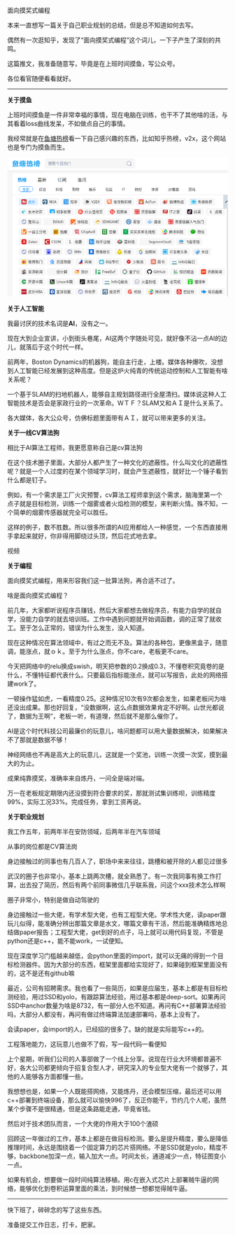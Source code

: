 面向摸奖式编程

本来一直想写一篇关于自己职业规划的总结，但是总不知道如何去写。

偶然有一次逛知乎，发现了“面向摸奖式编程”这个词儿，一下子产生了深刻的共鸣。

这篇推文，我准备随意写，毕竟是在上班时间摸鱼，写公众号。

各位看官随便看看就好。

---

**关于摸鱼**

上班时间摸鱼是一件非常幸福的事情，现在电脑在训练，也干不了其他啥的活，与其看着loss曲线发呆，不如做点自己的事情。

我经常就是在[鱼塘热榜](https://mo.fish/)看一下自己感兴趣的东西，比如知乎热榜，v2x，这个网站也是专门为摸鱼而生。

![](1.png)

**关于人工智能**

我最讨厌的技术名词是**AI**，没有之一。

现在大到企业宣讲，小到街头巷尾，AI这两个字随处可见，就好像不沾一点AI的边儿，就落后于这个时代一样。

前两年，Boston Dynamics的机器狗，能自主行走，上楼。媒体各种爆吹，没想到人工智能已经发展到这种高度。但是这炉火纯青的传统运动控制和人工智能有啥关系呢？

一个基于SLAM的扫地机器人，能够自主规划路径进行全屋清扫。媒体说这种人工智能技术是否会是家政行业的一次革命。ＷＴＦ？SLAM又和ＡＩ是什么关系了。

各大媒体，各大公众号，仿佛标题里面带有ＡＩ，就可以带来更多的关注。

**关于一线CV算法狗**

相比于AI算法工程师，我更愿意称自己是cv算法狗

在这个技术圈子里面，大部分人都产生了一种文化的遮蔽性。什么叫文化的遮蔽性呢？就是一个人过度的在某个领域学习时，就会产生遮蔽性，就好比一个锤子看到什么都是钉子。

例如，有一个需求是工厂火灾预警，cv算法工程师拿到这个需求，脑海里第一个点子就是目标检测，训练一个烟雾或者火焰检测的模型，来判断火情。殊不知，一个简单的烟雾传感器就完全可以胜任。

这样的例子，数不胜数。所以很多所谓的AI应用都给人一种感觉，一个东西直接用手拿起来就好，你非得用脚绕过头顶，然后花式地去拿。

视频

**关于编程**

面向摸奖式编程，用来形容我们这一批算法狗，再合适不过了。

啥是面向摸奖式编程？

前几年，大家都听说程序员赚钱，然后大家都想去做程序员，有能力自学的就自学，没能力自学的就去培训班。工作中遇到问题就开始调函数，调的正常了就收工。至于怎么正常的，错误为什么发生，没人知道。

现在这种情况在算法领域中，有过之而无不及。算法的各种包，更像黑盒子，随意调，能涨点，就ｏｋ。至于为什么涨点，你不care，老板更不care。

今天把网络中的relu换成swish，明天把参数的0.2换成0.3，不懂卷积究竟卷的是什么，不懂特征都代表什么。只要最后指标能涨点，就可以写报告，此处的网络搭建work了。

一顿操作猛如虎，一看精度0.25。这种情况10次有9次都会发生，如果老板问为啥还没出成果。那也好回复，“没数据啊，这么点数据效果肯定不好啊。山世光都说了，数据为王啊”，老板一听，有道理，然后就不是那么催你了。

AI是这个时代科技公司最廉价的玩意儿，啥问题都可以用大量数据解决，如果解决不了那就是数据不够！

神经网络也不再是高大上的玩意儿，这就是一个奖池，训练一次摸一次奖，摸到最大的为止。

成果纯靠摸奖，准确率来自炼丹，一问全是端对端。

万一在老板规定期限内还没摸到符合要求的奖，那就测试集训练呗，训练精度99%，实际工况33%。完成任务，拿到工资再说。

**关于职业规划**

我工作五年，前两年半在安防领域，后两年半在汽车领域

从事的岗位都是CV算法岗

身边接触过的同事也有几百人了，职场中来来往往，跳槽和被开除的人都见过很多

武汉的圈子也非常小，基本上跳两次槽，就全熟悉了。有一次我同事有换工作打算，出去投了简历，然后有两个前同事微信几乎联系我，问这个xxx技术怎么样啊

圈子非常小，特别是做自动驾驶的

身边接触过一些大佬，有学术型大佬，也有工程型大佬。学术性大佬，读paper跟玩儿似得，能准确分辨出那篇文章是水文，哪篇文章有干活，然后能准确精炼地总结做paper报告；工程型大佬，get到好的点子，马上就可以用代码复现，不管是python还是c++，能不能work，一试便知。

现在深度学习门槛越来越低，会python里面的import，就可以无痛的得到一个目标检测器件。因为大部分的东西，框架里面都给实现好了，如果碰到框架里面没有的，这不是还有github嘛

最近，公司有招聘需求。我也看了一些简历，如果是应届生，基本上都是有目标检测经验，用过SSD和yolo，有跟踪算法经验，用过基本都是deep-sort。如果再问SSD中anchor数量为啥是8732，有一部分人也不知道。再问有C++部署算法经验吗，大部分人都没有，再问有做过终端算法加速部署吗，基本上没有了。

会读paper，会import的人，已经招的很多了。缺的就是实际能写c++的。

工程落地能力，这玩意儿也做不了假，写一段代码一看便知

上个星期，听我们公司的人事部做了一个线上分享。说现在行业大环境都普遍不好，各大公司都更倾向于招复合型人才，研究深入的专业型大佬有一个就够了，其他的人能够各方面都懂一些。

我想想也是，如果一个人既能搭网络，又能炼丹，还会模型压缩，最后还可以用c++部署到终端设备，那么就可以愉快996了，反正你能干，节约几个人呢，虽然某个步骤不是很精通，但是这条路能走通，毕竟省钱。

然后对于技术团队而言，一个大佬的作用大于100个渣硕

回顾这一年做过的工作，基本上都是在做目标检测。要么是提升精度，要么是降低推理时间，永远是围绕着一个固定算力的芯片搭网络。不是SSD就是yolo，精度不够，backbone加深一点，输入加大一点。时间太长，通道减少一点，特征图变小一点。

如果有机会，想要做一段时间纯算法移植。用c在嵌入式芯片上部署贼牛逼的网络，能够优化到卷积运算里面的乘法，到时候想一想都觉得贼牛逼。

---

快下班了，碎碎念的写了这些东西。

准备提交工作日志，打卡，肥家。